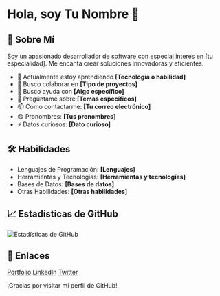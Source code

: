 <body>
    <div class="container">
        <h1>Hola, soy <span>Tu Nombre</span> 👋</h1>
        <h2>🚀 Sobre Mí</h2>
        <p>Soy un apasionado desarrollador de software con especial interés en [tu especialidad]. Me encanta crear soluciones innovadoras y eficientes.</p>
        <ul>
            <li>🌱 Actualmente estoy aprendiendo <strong>[Tecnología o habilidad]</strong></li>
            <li>👯 Busco colaborar en <strong>[Tipo de proyectos]</strong></li>
            <li>🤔 Busco ayuda con <strong>[Algo específico]</strong></li>
            <li>💬 Pregúntame sobre <strong>[Temas específicos]</strong></li>
            <li>📫 Cómo contactarme: <strong>[Tu correo electrónico]</strong></li>
            <li>😄 Pronombres: <strong>[Tus pronombres]</strong></li>
            <li>⚡ Datos curiosos: <strong>[Dato curioso]</strong></li>
        </ul>
        <h2>🛠 Habilidades</h2>
        <ul>
            <li>Lenguajes de Programación: <strong>[Lenguajes]</strong></li>
            <li>Herramientas y Tecnologías: <strong>[Herramientas y tecnologías]</strong></li>
            <li>Bases de Datos: <strong>[Bases de datos]</strong></li>
            <li>Otras Habilidades: <strong>[Otras habilidades]</strong></li>
        </ul>
        <h2>📈 Estadísticas de GitHub</h2>
        <img src="https://github-readme-stats.vercel.app/api?username=tu-usuario&show_icons=true&theme=tokyonight" alt="Estadísticas de GitHub">
        <h2>🔗 Enlaces</h2>
        <a href="tu-enlace-de-portfolio" class="badge portfolio-badge">Portfolio</a>
        <a href="tu-enlace-de-linkedin" class="badge linkedin-badge">LinkedIn</a>
        <a href="tu-enlace-de-twitter" class="badge twitter-badge">Twitter</a>
        <p>¡Gracias por visitar mi perfil de GitHub!</p>
    </div>
</body>
